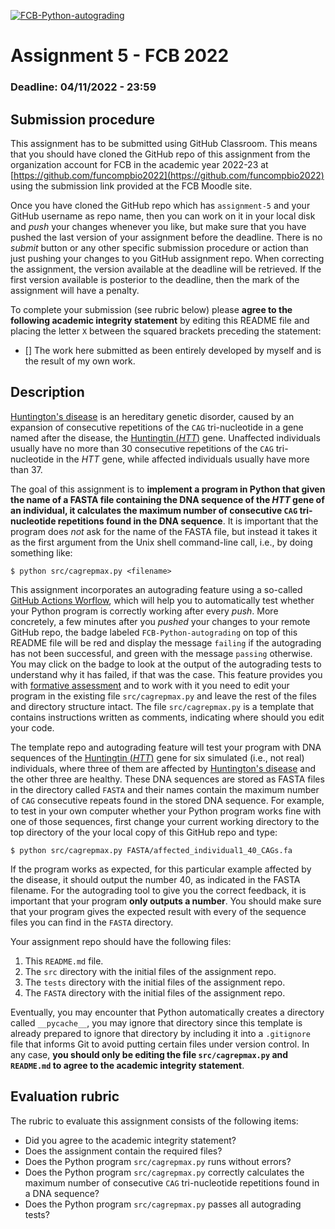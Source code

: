 [![FCB-Python-autograding](../../actions/workflows/fcb_autograding.yml/badge.svg)](../../actions?query=workflow%3AFCB-Python-autograding)

# Assignment 5 - FCB 2022
### Deadline: 04/11/2022 - 23:59

## Submission procedure

This assignment has to be submitted using GitHub Classroom. This
means that you should have cloned the GitHub repo of this assignment from
the organization account for FCB in the academic year 2022-23 at
[https://github.com/funcompbio2022](https://github.com/funcompbio2022)
using the submission link provided at the FCB Moodle site.

Once you have cloned the GitHub repo which has `assignment-5` and your
GitHub username as repo name, then you can work on it in your local disk
and _push_ your changes whenever you like, but make sure that you have pushed
the last version of your assignment before the deadline. There is no
_submit_ button or any other specific submission procedure or action than
just pushing your changes to you GitHub assignment repo. When correcting the
assignment, the version available at the deadline will be retrieved. If the
first version available is posterior to the deadline, then the mark of the
assignment will have a penalty.

To complete your submission (see rubric below) please **agree to the following
academic integrity statement** by editing this README file and placing the
letter `X` between the squared brackets preceding the statement:

- [] The work here submitted as been entirely developed by myself and is the
  result of my own work.

## Description

[Huntington's disease](https://en.wikipedia.org/wiki/Huntington%27s_disease) is
an hereditary genetic disorder, caused by an expansion of consecutive repetitions
of the `CAG` tri-nucleotide in a gene named after the disease, the
[Huntingtin (_HTT_)](https://www.ncbi.nlm.nih.gov/gene/3064) gene. Unaffected
individuals usually have no more than 30 consecutive repetitions of the `CAG`
tri-nucleotide in the _HTT_ gene, while affected individuals usually have more
than 37.

The goal of this assignment is to **implement a program in Python that given the
name of a FASTA file containing the DNA sequence of the _HTT_ gene of an
individual, it calculates the maximum number of consecutive `CAG` tri-nucleotide
repetitions found in the DNA sequence**. It is important that the program does
*not* ask for the name of the FASTA file, but instead it takes it as the first
argument from the Unix shell command-line call, i.e., by doing something like:

```
$ python src/cagrepmax.py <filename>
```

This assignment incorporates an autograding feature using a so-called
[GitHub Actions Worflow](https://github.com/features/actions), which will
help you to automatically test whether your Python program is
correctly working after every _push_. More concretely, a few minutes after
you _pushed_ your changes to your remote GitHub repo, the badge labeled
`FCB-Python-autograding` on top of this README file will be red and display
the message `failing` if the autograding has not been successful, and
green with the message `passing` otherwise. You may click on the badge to
look at the output of the autograding tests to understand why it has failed,
if that was the case. This feature provides you with
[formative assessment](https://en.wikipedia.org/wiki/Formative_assessment)
and to work with it you need to edit your program in the existing file
`src/cagrepmax.py` and leave the rest of the files and directory
structure intact. The file `src/cagrepmax.py` is a template that
contains instructions written as comments, indicating where should you
edit your code.

The template repo and autograding feature will test your program with DNA
sequences of the [Huntingtin (_HTT_)](https://www.ncbi.nlm.nih.gov/gene/3064)
gene for six simulated (i.e., not real) individuals, where three of them are
affected by
[Huntington's disease](https://en.wikipedia.org/wiki/Huntington%27s_disease)
and the other three are healthy. These DNA sequences are stored as FASTA files
in the directory called `FASTA` and their names contain the maximum number of
`CAG` consecutive repeats found in the stored DNA sequence. For example, to
test in your own computer whether your Python program works fine with one of
those sequences, first change your current working directory to the top
directory of the your local copy of this GitHub repo and type:

```
$ python src/cagrepmax.py FASTA/affected_individual1_40_CAGs.fa
```

If the program works as expected, for this particular example affected by
the disease, it should output the number 40, as indicated in the FASTA filename.
For the autograding tool to give you the correct feedback, it is important that
your program **only outputs a number**. You should make sure that your program
gives the expected result with every of the sequence files you can find in the
`FASTA` directory.

Your assignment repo should have the following files:

  1. This `README.md` file.
  2. The `src` directory with the initial files of the assignment repo.
  3. The `tests` directory with the initial files of the assignment repo.
  4. The `FASTA` directory with the initial files of the assignment repo.

Eventually, you may encounter that Python automatically creates a directory called
`__pycache__`, you may ignore that directory since this template is already
prepared to ignore that directory by including it into a `.gitignore` file that
informs Git to avoid putting certain files under version control. In any case,
**you should only be editing the file `src/cagrepmax.py` and `README.md` to agree
to the academic integrity statement**.

## Evaluation rubric

The rubric to evaluate this assignment consists of the following items:

  * Did you agree to the academic integrity statement?
  * Does the assignment contain the required files?
  * Does the Python program `src/cagrepmax.py` runs without errors?
  * Does the Python program `src/cagrepmax.py` correctly calculates the maximum
    number of consecutive `CAG` tri-nucleotide repetitions found in a DNA sequence?
  * Does the Python program `src/cagrepmax.py` passes all autograding tests?
